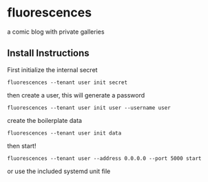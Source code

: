 # fluorescences
a comic blog with private galleries

## Install Instructions

First initialize the internal secret

```
fluorescences --tenant user init secret
```

then create a user, this will generate a password

```
fluorescences --tenant user init user --username user
```

create the boilerplate data

```
fluorescences --tenant user init data
```

then start!

```
fluorescences --tenant user --address 0.0.0.0 --port 5000 start
```

or use the included systemd unit file
